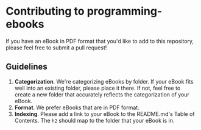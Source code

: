 # Contributing to programming-ebooks

If you have an eBook in PDF format that you'd like to add to this repository, please feel free to submit a pull request!

## Guidelines

1. **Categorization**. We're categorizing eBooks by folder. If your eBook fits well into an existing folder, please place it there. If not, feel free to create a new folder that accurately reflects the categorization of your eBook.
2. **Format**. We prefer eBooks that are in PDF format.
3. **Indexing**. Please add a link to your eBook to the README.md's Table of Contents. The `h2` should map to the folder that your eBook is in.
